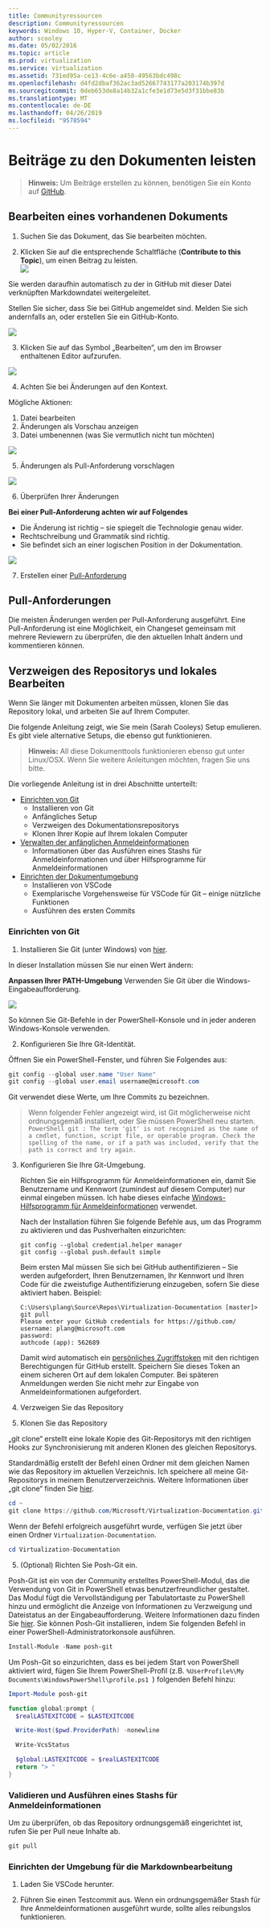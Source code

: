 ```yaml
---
title: Communityressourcen
description: Communityressourcen
keywords: Windows 10, Hyper-V, Container, Docker
author: scooley
ms.date: 05/02/2016
ms.topic: article
ms.prod: virtualization
ms.service: virtualization
ms.assetid: 731ed95a-ce13-4c6e-a450-49563bdc498c
ms.openlocfilehash: d4fd2dbaf362ac3ad52667743177a203174b397d
ms.sourcegitcommit: 0deb653de8a14b32a1cfe3e1d73e5d3f31bbe83b
ms.translationtype: MT
ms.contentlocale: de-DE
ms.lasthandoff: 04/26/2019
ms.locfileid: "9578594"
---
```

# <a name="contribute-to-the-docs"></a>Beiträge zu den Dokumenten leisten

> **Hinweis:** Um Beiträge erstellen zu können, benötigen Sie ein Konto auf [GitHub](https://www.github.com).

## <a name="edit-an-existing-doc"></a>Bearbeiten eines vorhandenen Dokuments

1. Suchen Sie das Dokument, das Sie bearbeiten möchten.  

2. Klicken Sie auf die entsprechende Schaltfläche (**Contribute to this Topic**), um einen Beitrag zu leisten.  
  ![](media/editDoc.png)
  
  Sie werden daraufhin automatisch zu der in GitHub mit dieser Datei verknüpften Markdowndatei weitergeleitet.
  
  Stellen Sie sicher, dass Sie bei GitHub angemeldet sind.  Melden Sie sich andernfalls an, oder erstellen Sie ein GitHub-Konto.
  
  ![](media/GitHubView.png)
  
3. Klicken Sie auf das Symbol „Bearbeiten“, um den im Browser enthaltenen Editor aufzurufen.
  
  ![](media/GitHubEdit.png)

4. Achten Sie bei Änderungen auf den Kontext.
  
  Mögliche Aktionen:
  1. Datei bearbeiten
  2. Änderungen als Vorschau anzeigen
  3. Datei umbenennen (was Sie vermutlich nicht tun möchten)
  
  ![](media/GitHubEditor.png)
  
5. Änderungen als Pull-Anforderung vorschlagen
  
  ![](media/GitHubProposeChange.png)

6. Überprüfen Ihrer Änderungen
  
  **Bei einer Pull-Anforderung achten wir auf Folgendes**  
  * Die Änderung ist richtig – sie spiegelt die Technologie genau wider.
  * Rechtschreibung und Grammatik sind richtig.
  * Sie befindet sich an einer logischen Position in der Dokumentation.
    
  ![](media/GitHubCreatePR.png)

7. Erstellen einer [Pull-Anforderung](contribute-to-docs.md#pull-requests)  

## <a name="pull-requests"></a>Pull-Anforderungen

Die meisten Änderungen werden per Pull-Anforderung ausgeführt.  Eine Pull-Anforderung ist eine Möglichkeit, ein Changeset gemeinsam mit mehrere Reviewern zu überprüfen, die den aktuellen Inhalt ändern und kommentieren können.


## <a name="fork-the-repo-and-edit-locally"></a>Verzweigen des Repositorys und lokales Bearbeiten

Wenn Sie länger mit Dokumenten arbeiten müssen, klonen Sie das Repository lokal, und arbeiten Sie auf Ihrem Computer.

Die folgende Anleitung zeigt, wie Sie mein (Sarah Cooleys) Setup emulieren.  Es gibt viele alternative Setups, die ebenso gut funktionieren.

> **Hinweis:** All diese Dokumenttools funktionieren ebenso gut unter Linux/OSX.  Wenn Sie weitere Anleitungen möchten, fragen Sie uns bitte.

Die vorliegende Anleitung ist in drei Abschnitte unterteilt:
* [Einrichten von Git](contribute-to-docs.md#set-up-git)
  * Installieren von Git
  * Anfängliches Setup
  * Verzweigen des Dokumentationsrepositorys
  * Klonen Ihrer Kopie auf Ihrem lokalen Computer
* [Verwalten der anfänglichen Anmeldeinformationen](contribute-to-docs.md#validate-and-stash-credentials)
  * Informationen über das Ausführen eines Stashs für Anmeldeinformationen und über Hilfsprogramme für Anmeldeinformationen
* [Einrichten der Dokumentumgebung](contribute-to-docs.md#set-up-markdown-editing-environment)
  * Installieren von VSCode
  * Exemplarische Vorgehensweise für VSCode für Git – einige nützliche Funktionen
  * Ausführen des ersten Commits

### <a name="set-up-git"></a>Einrichten von Git

1. Installieren Sie Git (unter Windows) von [hier](https://git-for-windows.github.io/).

  In dieser Installation müssen Sie nur einen Wert ändern:

  **Anpassen Ihrer PATH-Umgebung** Verwenden Sie Git über die Windows-Eingabeaufforderung.

  ![](media/GitFromWinCMD.png)

  So können Sie Git-Befehle in der PowerShell-Konsole und in jeder anderen Windows-Konsole verwenden.

2. Konfigurieren Sie Ihre Git-Identität.

  Öffnen Sie ein PowerShell-Fenster, und führen Sie Folgendes aus:

  ``` PowerShell
  git config --global user.name "User Name"
  git config --global user.email username@microsoft.com
  ```

  Git verwendet diese Werte, um Ihre Commits zu bezeichnen.

  > Wenn folgender Fehler angezeigt wird, ist Git möglicherweise nicht ordnungsgemäß installiert, oder Sie müssen PowerShell neu starten.
    ``` PowerShell
    git : The term 'git' is not recognized as the name of a cmdlet, function, script file, or operable program. Check the spelling of the name, or if a path was included, verify that the path is correct and try again.
    ```

3. Konfigurieren Sie Ihre Git-Umgebung.

   Richten Sie ein Hilfsprogramm für Anmeldeinformationen ein, damit Sie Benutzername und Kennwort (zumindest auf diesem Computer) nur einmal eingeben müssen.
   Ich habe dieses einfache [Windows-Hilfsprogramm für Anmeldeinformationen](https://github.com/Microsoft/Git-Credential-Manager-for-Windows#download-and-install) verwendet.

   Nach der Installation führen Sie folgende Befehle aus, um das Programm zu aktivieren und das Pushverhalten einzurichten:
   ```
   git config --global credential.helper manager
   git config --global push.default simple
   ```

   Beim ersten Mal müssen Sie sich bei GitHub authentifizieren – Sie werden aufgefordert, Ihren Benutzernamen, Ihr Kennwort und Ihren Code für die zweistufige Authentifizierung einzugeben, sofern Sie diese aktiviert haben.
   Beispiel:
   ```
   C:\Users\plang\Source\Repos\Virtualization-Documentation [master]> git pull
   Please enter your GitHub credentials for https://github.com/
   username: plang@microsoft.com
   password:
   authcode (app): 562689
   ```
   Damit wird automatisch ein [persönliches Zugriffstoken](https://github.com/settings/tokens) mit den richtigen Berechtigungen für GitHub erstellt. Speichern Sie dieses Token an einem sicheren Ort auf dem lokalen Computer. Bei späteren Anmeldungen werden Sie nicht mehr zur Eingabe von Anmeldeinformationen aufgefordert.

4. Verzweigen Sie das Repository

5. Klonen Sie das Repository

  „git clone“ erstellt eine lokale Kopie des Git-Repositorys mit den richtigen Hooks zur Synchronisierung mit anderen Klonen des gleichen Repositorys.

  Standardmäßig erstellt der Befehl einen Ordner mit dem gleichen Namen wie das Repository im aktuellen Verzeichnis.  Ich speichere all meine Git-Repositorys in meinem Benutzerverzeichnis.  Weitere Informationen über „git clone“ finden Sie [hier](http://git-scm.com/docs/git-clone).

  ``` PowerShell
  cd ~
  git clone https://github.com/Microsoft/Virtualization-Documentation.git
  ```

  Wenn der Befehl erfolgreich ausgeführt wurde, verfügen Sie jetzt über einen Ordner `Virtualization-Documentation`.

  ``` PowerShell
  cd Virtualization-Documentation
  ```

5. (Optional) Richten Sie Posh-Git ein.

  Posh-Git ist ein von der Community erstelltes PowerShell-Modul, das die Verwendung von Git in PowerShell etwas benutzerfreundlicher gestaltet.  Das Modul fügt die Vervollständigung per Tabulatortaste zu PowerShell hinzu und ermöglicht die Anzeige von Informationen zu Verzweigung und Dateistatus an der Eingabeaufforderung.  Weitere Informationen dazu finden Sie [hier](https://github.com/dahlbyk/posh-git).  Sie können Posh-Git installieren, indem Sie folgenden Befehl in einer PowerShell-Administratorkonsole ausführen.

  ``` PowerShell
  Install-Module -Name posh-git
  ```

  Um Posh-Git so einzurichten, dass es bei jedem Start von PowerShell aktiviert wird, fügen Sie Ihrem PowerShell-Profil (z.B. `%UserProfile%\My Documents\WindowsPowerShell\profile.ps1 `) folgenden Befehl hinzu:

  ``` PowerShell
  Import-Module posh-git

  function global:prompt {
    $realLASTEXITCODE = $LASTEXITCODE

    Write-Host($pwd.ProviderPath) -nonewline

    Write-VcsStatus

    $global:LASTEXITCODE = $realLASTEXITCODE
    return "> "
  }
  ```

### <a name="validate-and-stash-credentials"></a>Validieren und Ausführen eines Stashs für Anmeldeinformationen

  Um zu überprüfen, ob das Repository ordnungsgemäß eingerichtet ist, rufen Sie per Pull neue Inhalte ab.

  ``` PowerShell
  git pull
  ```


### <a name="set-up-markdown-editing-environment"></a>Einrichten der Umgebung für die Markdownbearbeitung

1. Laden Sie VSCode herunter.

6. Führen Sie einen Testcommit aus.  Wenn ein ordnungsgemäßer Stash für Ihre Anmeldeinformationen ausgeführt wurde, sollte alles reibungslos funktionieren.



